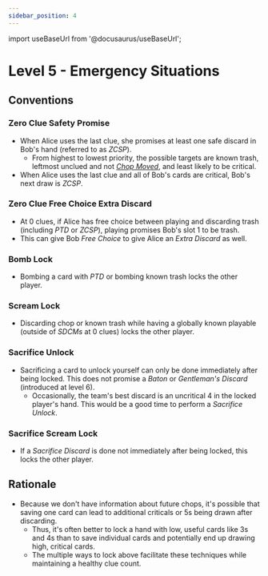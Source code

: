 ```yaml
---
sidebar_position: 4
---
```


import useBaseUrl from '@docusaurus/useBaseUrl';

# Level 5 - Emergency Situations

## Conventions

### Zero Clue Safety Promise
- When Alice uses the last clue, she promises at least one safe discard in Bob's hand (referred to as *ZCSP*).
	- From highest to lowest priority, the possible targets are known trash, leftmost unclued and not [*Chop Moved*](./level-3#chop-moves), and least likely to be critical.
- When Alice uses the last clue and all of Bob's cards are critical, Bob's next draw is *ZCSP*.

### Zero Clue Free Choice Extra Discard
- At 0 clues, if Alice has free choice between playing and discarding trash (including *PTD* or *ZCSP*), playing promises Bob's slot 1 to be trash.
- This can give Bob *Free Choice* to give Alice an *Extra Discard* as well.

### Bomb Lock
- Bombing a card with *PTD* or bombing known trash locks the other player.

### Scream Lock
- Discarding chop or known trash while having a globally known playable (outside of *SDCMs* at 0 clues) locks the other player.

### Sacrifice Unlock
- Sacrificing a card to unlock yourself can only be done immediately after being locked. This does not promise a *Baton* or *Gentleman's Discard* (introduced at level 6).
  - Occasionally, the team's best discard is an uncritical 4 in the locked player's hand. This would be a good time to perform a *Sacrifice Unlock*.

### Sacrifice Scream Lock
- If a *Sacrifice Discard* is done not immediately after being locked, this locks the other player.

## Rationale

- Because we don't have information about future chops, it's possible that saving one card can lead to additional criticals or 5s being drawn after discarding.
  - Thus, it's often better to lock a hand with low, useful cards like 3s and 4s than to save individual cards and potentially end up drawing high, critical cards.
  - The multiple ways to lock above facilitate these techniques while maintaining a healthy clue count.
